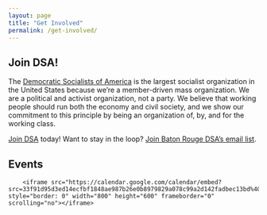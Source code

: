 ```yaml
---
layout: page
title: "Get Involved"
permalink: /get-involved/
---
```


<h2>Join DSA!</h2>

The [Democratic Socialists of America](https://www.dsausa.org/) is the largest socialist organization in the United States because we’re a member-driven mass organization. We are a political and activist organization, not a party. We believe that working people should run both the economy and civil society, and we show our commitment to this principle by being an organization of, by, and for the working class.

[Join DSA](https://act.dsausa.org/donate/membership/?source=Baton%20Rouge) today!
Want to stay in the loop? [Join Baton Rouge DSA’s email list](https://actionnetwork.org/forms/join-brdsa).

<h2>Events</h2>

<div class="span9">

        <iframe src="https://calendar.google.com/calendar/embed?src=33f91d95d3ed14ecfbf1848ae987b26e0b8979829a078c99a2d142fadbec13bd%40group.calendar.google.com&ctz=America%2FChicago" style="border: 0" width="800" height="600" frameborder="0" scrolling="no"></iframe>

</div>

<link href='https://actionnetwork.org/css/style-embed-v3.css' rel='stylesheet' type='text/css' /><script src='https://actionnetwork.org/widgets/v5/form/join-brdsa?format=js&source=widget'></script><div id='can-form-area-join-brdsa' style='width: 100%'><!-- this div is the target for our HTML insertion --></div>


